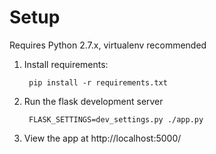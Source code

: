 Setup
=====

Requires Python 2.7.x, virtualenv recommended

1. Install requirements:

        pip install -r requirements.txt

2. Run the flask development server

        FLASK_SETTINGS=dev_settings.py ./app.py

3. View the app at http://localhost:5000/
